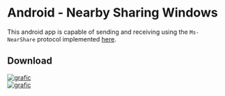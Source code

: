 # Android - Nearby Sharing Windows
This android app is capable of sending and receiving using the `Ms-NearShare` protocol implemented [here](https://github.com/nearby-sharing/android/tree/master/ShortDev.Microsoft.ConnectedDevices.NearShare).   

## Download
[![grafic](https://img.shields.io/static/v1?style=for-the-badge&labelColor=212225&logoColor=fff&color=green&label=PlayStore&message=Stable&logo=google-play)](https://play.google.com/store/apps/details?id=de.shortdev.nearby_sharing_windows)   
[![grafic](https://img.shields.io/static/v1?style=for-the-badge&labelColor=212225&logoColor=fff&color=yellow&label=PlayStore&message=Preview&logo=google-play)](https://play.google.com/apps/testing/de.shortdev.nearby_sharing_windows)

